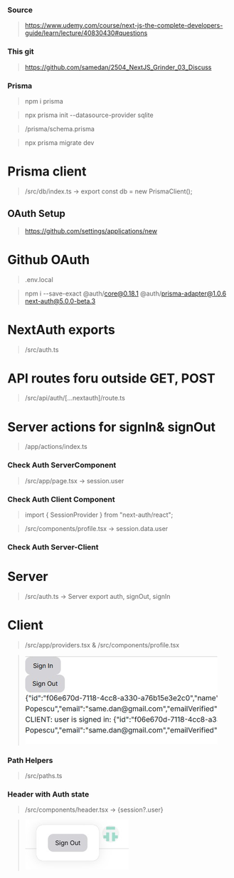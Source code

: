 ### Source

> https://www.udemy.com/course/next-js-the-complete-developers-guide/learn/lecture/40830430#questions

### This git

> https://github.com/samedan/2504_NextJS_Grinder_03_Discuss

### Prisma

> npm i prisma

> npx prisma init --datasource-provider sqlite

> /prisma/schema.prisma

> npx prisma migrate dev

# Prisma client

> /src/db/index.ts -> export const db = new PrismaClient();

## OAuth Setup

> https://github.com/settings/applications/new

# Github OAuth

> .env.local

> npm i --save-exact @auth/core@0.18.1 @auth/prisma-adapter@1.0.6 next-auth@5.0.0-beta.3

# NextAuth exports

> /src/auth.ts

# API routes foru outside GET, POST

> /src/api/auth/[...nextauth]/route.ts

# Server actions for signIn& signOut

> /app/actions/index.ts

### Check Auth ServerComponent

> /src/app/page.tsx -> session.user

### Check Auth Client Component

> import { SessionProvider } from "next-auth/react";

> /src/components/profile.tsx -> session.data.user

### Check Auth Server-Client

# Server

> /src/auth.ts -> Server export auth, signOut, signIn

# Client

> /src/app/providers.tsx & /src/components/profile.tsx

> ![Auth Status](https://github.com/samedan/2504_NextJS_Grinder_03_Discuss/blob/main/_printscreens/02printscreen.jpg)

### Path Helpers

> /src/paths.ts

### Header with Auth state

> /src/components/header.tsx -> {session?.user}

> ![AuthHeader](https://github.com/samedan/2504_NextJS_Grinder_03_Discuss/blob/main/_printscreens/03printscreen.jpg)
